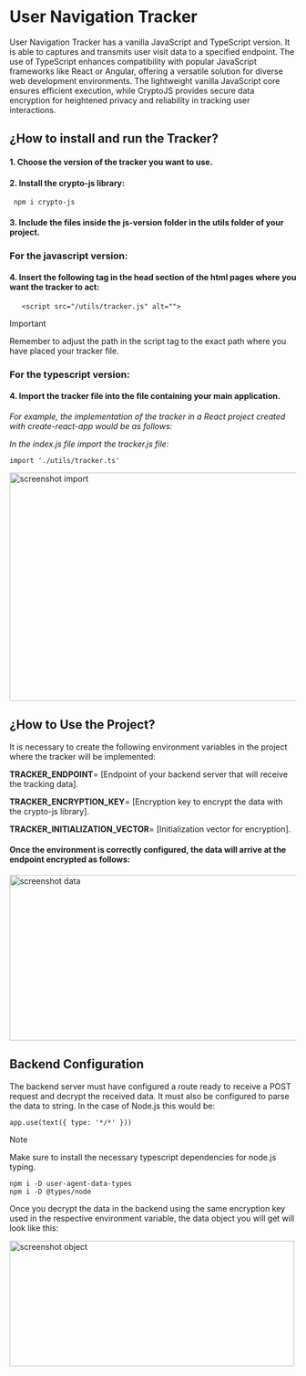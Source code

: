 # **User Navigation Tracker**

User Navigation Tracker has a vanilla JavaScript and TypeScript version. It is able to captures and transmits user visit data to a specified endpoint. The use of TypeScript enhances compatibility with popular JavaScript frameworks like React or Angular, offering a versatile solution for diverse web development environments. The lightweight vanilla JavaScript core ensures efficient execution, while CryptoJS provides secure data encryption for heightened privacy and reliability in tracking user interactions.


## ¿How to install and run the Tracker?

#### **1. Choose the version of the tracker you want to use.**

#### **2. Install the crypto-js library:**

  
     npm i crypto-js


#### **3. Include the files inside the js-version folder in the utils folder of your project.**

### **For the javascript version:** 

#### 4. Insert the following tag in the head section of the html pages where you want the tracker to act:


       <script src="/utils/tracker.js" alt="">


> [!IMPORTANT]
> Remember to adjust the path in the script tag to the exact path where you have placed your tracker file.

### **For the typescript version:**

#### 4. Import the tracker file into the file containing your main application.

  *For example, the implementation of the tracker in a React project created with create-react-app would be as follows:*

  *In the index.js file import the tracker.js file:*


    import './utils/tracker.ts'


  <image src="./img/sc_import.png" align="center" width="900px" height="400px" alt="screenshot import"/>



## ¿How to Use the Project?

It is necessary to create the following environment variables in the project where the tracker will be implemented:


**TRACKER_ENDPOINT**= [Endpoint of your backend server that will receive the tracking data].


**TRACKER_ENCRYPTION_KEY**= [Encryption key to encrypt the data with the crypto-js library].


**TRACKER_INITIALIZATION_VECTOR**= [Initialization vector for encryption].


#### Once the environment is correctly configured, the data will arrive at the endpoint encrypted as follows:


<image src="./img/sc_data.png" align="center" width="1000px" height="290px" alt="screenshot data"/>


## Backend Configuration

The backend server must have configured a route ready to receive a POST request and decrypt the received data. It must also be configured to parse the data to string. 
In the case of Node.js this would be:


    app.use(text({ type: '*/*' }))


> [!NOTE]
> Make sure to install the necessary typescript dependencies for node.js typing.

    npm i -D user-agent-data-types
    npm i -D @types/node


Once you decrypt the data in the backend using the same encryption key used in the respective environment variable, the data object you will get will look like this:

<image src="./img/sc_object.png" align="center" width="500px" height="220px" alt="screenshot object"/>
